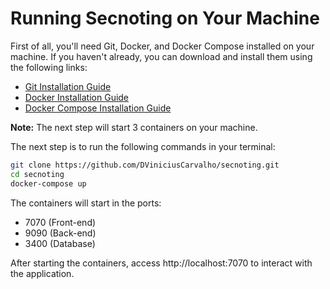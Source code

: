 # Running Secnoting on Your Machine

First of all, you'll need Git, Docker, and Docker Compose installed on your machine. If you haven't already, you can download and install them using the following links:

- [Git Installation Guide](https://git-scm.com/book/en/v2/Getting-Started-Installing-Git)
- [Docker Installation Guide](https://docs.docker.com/get-docker/)
- [Docker Compose Installation Guide](https://docs.docker.com/compose/install)

**Note:** The next step will start 3 containers on your machine.

The next step is to run the following commands in your terminal:

```bash
git clone https://github.com/DViniciusCarvalho/secnoting.git
cd secnoting
docker-compose up
```

The containers will start in the ports:
- 7070 (Front-end)
- 9090 (Back-end)
- 3400 (Database)

After starting the containers, access http://localhost:7070 to interact with the application.